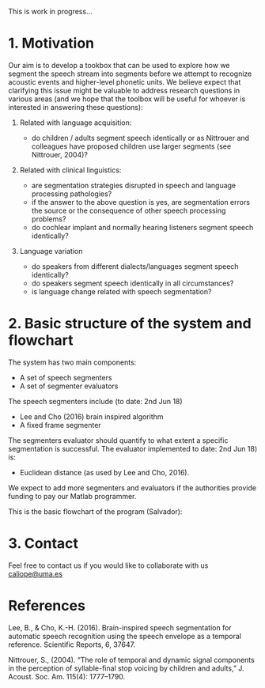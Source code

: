 This is work in progress... 

# 1. Motivation 

Our aim is to develop a tookbox that can be used to explore how we segment the speech stream into segments before we attempt to recognize acoustic events and higher-level phonetic units. We believe expect that clarifying this issue might be valuable to address research questions in various areas (and we hope that the toolbox will be useful for whoever is interested in answering these questions):

1. Related with language acquisition:
   * do children / adults segment speech identically or as Nittrouer and colleagues have proposed children use larger segments (see Nittrouer, 2004)? 

2. Related with clinical linguistics: 
   * are segmentation strategies disrupted in speech and language processing pathologies?
   * if the answer to the above question is yes, are segmentation errors the source or the consequence of other speech processing problems? 
   * do cochlear implant and normally hearing listeners segment speech identically?

3. Language variation
   * do speakers from different dialects/languages segment speech identically?
   * do speakers segment speech identically in all circumstances?
   * is language change related with speech segmentation?
   


# 2. Basic structure of the system and flowchart

The system has two main components:
 * A set of speech segmenters
 * A set of segmenter evaluators

The speech segmenters include (to date: 2nd Jun 18)
  * Lee and Cho (2016) brain inspired algorithm
  * A fixed frame segmenter 

The segmenters evaluator should quantify to what extent a specific segmentation is 
successful. The  evaluator implemented to date: 2nd Jun 18) is:
   * Euclidean distance (as used by Lee and Cho, 2016). 

We expect to add more segmenters and evaluators if the authorities 
provide funding to pay our Matlab programmer. 

This is the basic flowchart of the program (Salvador):

# 3. Contact

Feel free to contact us if you would like to collaborate with us
caliope@uma.es


# References
Lee, B., & Cho, K.-H. (2016). Brain-inspired speech segmentation for automatic speech recognition using the speech envelope as a temporal reference. Scientific Reports, 6, 37647. 

Nittrouer, S., (2004). “The role of temporal and dynamic signal components in the perception of syllable-final stop voicing by children and adults,” J. Acoust. Soc. Am. 115(4): 1777–1790.
